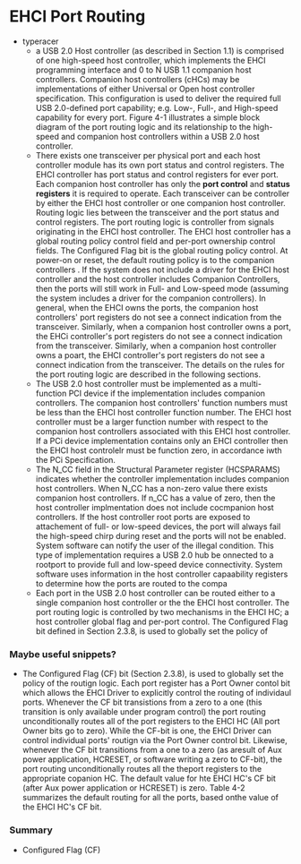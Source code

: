 # EHCI Port Routing
- typeracer
	- a USB 2.0 Host controller (as described in Section 1.1) is comprised of one high-speed host controller, which implements the EHCI programming interface and 0 to N USB 1.1 companion host controllers. Companion host controllers (cHCs) may be implementations of either Universal or Open host controller specification. This configuration is used to deliver the required full USB 2.0-defined port capability; e.g. Low-, Full-, and High-speed capability for every port. Figure 4-1 illustrates a simple block diagram of the port routing logic and its relationship to the high-speed and companion host controllers within a USB 2.0 host controller. 
	- There exists one transceiver per physical port and each host controller module has its own port status and control registers. The EHCI controller has port status and control registers for ever port. Each companion host controller has only the __port control__ and __status registers__ it is required to operate. Each transceiver can be controller by either the EHCI host controller or one companion host controller. Routing logic lies between the transceiver and the port status and control registers. The port routing logic is controller from signals originating in the EHCI host controller. The EHCI host controller has a global routing policy control field and per-port ownership control fields. The Configured Flag bit is the global routing policy control. At power-on or reset, the default routing policy is to the companion controllers . If the system does not include a driver for the EHCI host controller and the host controller includes Companion Controllers, then the ports will still work in Full- and Low-speed mode (assuming the system includes a driver for the companion controllers). In general, when the EHCI owns the ports, the companion host controllers' port registers do not see a connect indication from the transceiver. Similarly, when a companion host controller owns a port, the EHCi controller's port registers do not see a connect indication from the transceiver. Similarly, when a companion host controller owns a poart, the EHCI controller's port registers do not see a connect indication from the transceiver. The details on the rules for the port routing logic are described in the following sections.
	- The USB 2.0 host controller must be implemented as a multi-function PCI device if the implementation includes companion controllers. The companion host controllers' function numbers must be less than the EHCI host controller function number. The EHCI host controller must be a larger function number with respect to the companion host controllers associated with this EHCI host controller. If a PCi device implementation contains only an EHCI controller then the EHCI host controlelr must be function zero, in accordance iwth the PCi Specification.
	- The N_CC field in the Structural Parameter register (HCSPARAMS) indicates whether the controller implementation includes companion host controllers. When N_CC has a non-zero value there exists companion host controllers. If n_CC has a value of zero, then the host controller implmentation does not include cocmpanion host controllers. If the host controller root ports are exposed to attachement of full- or low-speed devices, the port will always fail the high-speed chirp during reset and the ports will not be enabled. System software can notify the user of the illegal condition. This type of implementation requires a USB 2.0 hub be onnected to a rootport to provide full and low-speed device connectivity. System software uses information in the host controller capaability registers to determine how the ports are routed to the compa
	- Each port in the USB 2.0 host controller can be routed either to a single companion host controller or the the EHCI host controller. The port routing logic is controlled by two mechanisms in the EHCI HC; a host controller global flag and per-port control. The Configured Flag bit defined in Section 2.3.8, is used to globally set the policy of



### Maybe useful snippets?
- The Configured Flag (CF) bit (Section 2.3.8), is used to globally set the policy of the routign logic. Each port register has a Port Owner contol bit which allows the EHCI Driver to explicitly control the routing of individaul ports. Whenever the CF bit transistions from a zero to a one (this transition is only available under program control) the port routing unconditionally routes all of the port registers to the EHCI HC (All port Owner bits go to zero). While the CF-bit is one, the EHCI Driver can control individual ports' routign via the Port Owner control bit. Likewise, whenever the CF bit transitions from a one to a zero (as aresult of Aux power application, HCRESET, or software writing a zero to CF-bit), the port routing unconditionally routes all the theport registers to the appropriate copanion HC. The default value for hte EHCI HC's CF bit (after Aux power application or HCRESET) is zero. Table 4-2 summarizes the default routing for all the ports, based onthe value of the EHCI HC's CF bit.

### Summary
- Configured Flag (CF) 